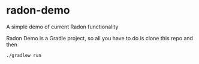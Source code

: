# radon-demo
A simple demo of current Radon functionality

Radon Demo is a Gradle project, so all you have to do is clone this repo and then
```
./gradlew run
```
